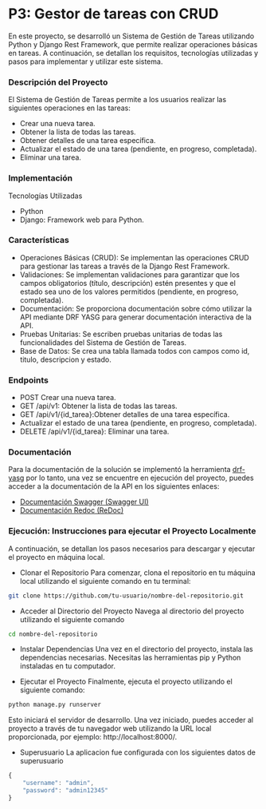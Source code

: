 # P3: Gestor de tareas con CRUD 

En este proyecto, se desarrolló un Sistema de Gestión de Tareas utilizando Python y Django Rest Framework,  que permite realizar operaciones básicas en tareas. A continuación, se detallan los requisitos, tecnologías utilizadas y pasos para implementar y utilizar este sistema.

### Descripción del Proyecto ###

El Sistema de Gestión de Tareas permite a los usuarios realizar las siguientes operaciones en las tareas:
- Crear una nueva tarea.
- Obtener la lista de todas las tareas.
- Obtener detalles de una tarea específica.
- Actualizar el estado de una tarea (pendiente, en progreso, completada).
- Eliminar una tarea.

### Implementación
Tecnologías Utilizadas
- Python
- Django: Framework web para Python.
  
### Características

- Operaciones Básicas (CRUD): Se implementan las operaciones CRUD para gestionar las tareas a través de la Django Rest Framework.
- Validaciones: Se implementan validaciones para garantizar que los campos obligatorios (título, descripción) estén presentes y que el estado sea uno de los valores permitidos (pendiente, en progreso, completada).
- Documentación: Se proporciona documentación sobre cómo utilizar la API mediante DRF YASG para generar documentación interactiva de la API.
- Pruebas Unitarias: Se escriben pruebas unitarias de todas las funcionalidades del Sistema de Gestión de Tareas.
- Base de Datos: Se crea una tabla llamada todos con campos como id, titulo, descripcion y estado.

### Endpoints

- POST  Crear una nueva tarea.
- GET /api/v1: Obtener la lista de todas las tareas.
- GET /api/v1/{id_tarea}:Obtener detalles de una tarea específica.
- Actualizar el estado de una tarea (pendiente, en progreso, completada).
- DELETE /api/v1/{id_tarea}: Eliminar una tarea.

### Documentación

Para la documentación de la solución se implementó la herramienta [drf-yasg](https://drf-yasg.readthedocs.io/en/stable/) por lo tanto, una vez se encuentre en ejecución del proyecto, puedes acceder a la documentación de la API en los siguientes enlaces:

- [Documentación Swagger (Swagger UI)](http://localhost:8000/docs/)
- [Documentación Redoc (ReDoc)](http://localhost:8000/redocs/)

### Ejecución: Instrucciones para ejecutar el Proyecto Localmente

A continuación, se detallan los pasos necesarios para descargar y ejecutar el proyecto en máquina local.

- Clonar el Repositorio
Para comenzar, clona el repositorio en tu máquina local utilizando el siguiente comando en tu terminal:

```bash
git clone https://github.com/tu-usuario/nombre-del-repositorio.git
```
- Acceder al Directorio del Proyecto
Navega al directorio del proyecto utilizando el siguiente comando

```bash
cd nombre-del-repositorio
```
- Instalar Dependencias
Una vez en el directorio del proyecto, instala las dependencias necesarias. Necesitas las herramientas pip y Python instaladas en tu computador.

- Ejecutar el Proyecto
Finalmente, ejecuta el proyecto utilizando el siguiente comando:

```bash
python manage.py runserver
```
Esto iniciará el servidor de desarrollo. Una vez iniciado, puedes acceder al proyecto a través de tu navegador web utilizando la URL local proporcionada, por ejemplo: http://localhost:8000/.

- Superusuario
La aplicacion fue configurada con los siguientes datos de superusuario
```javaScript
{
    "username": "admin",
    "password": "admin12345"
}
```

